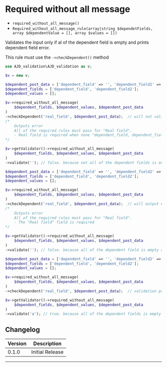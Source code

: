 # Required without all message

- `required_without_all_message()`
- `Required_without_all_message_rule(array|string $dependetFields, array $dependentValue = [], array $values = [])`

Validates the input only if al of the dependent field is empty and prints dependent field error.

This rule must use the `->checkDependent()` method

```php
use AJD_validation\AJD_validation as v;

$v = new v;

$dependent_post_data = ['dependent_field' => '', 'dependent_field2' => 'a', 'real_field' => ''];
$dependent_fields = ['dependent_field', 'dependent_field2'];
$dependent_values = [];

$v->required_without_all_message(
	$dependent_fields, $dependent_values, $dependent_post_data
)
->checkDependent('real_field', $dependent_post_data);  // will not validate because not all of the dependent fields is empty.
/*
	Outputs error
	All of the required rules must pass for "Real field".
  	- Real field is required when none "dependent_field, dependent_field2" are present.
*/

$v->getValidator()->required_without_all_message(
	$dependent_fields, $dependent_values, $dependent_post_data
)
->validate(''); // false. because not all of the dependent fields is empty.

$dependent_post_data = ['dependent_field' => '', 'dependent_field2' => '', 'real_field' => ''];
$dependent_fields = ['dependent_field', 'dependent_field2'];
$dependent_values = [];

$v->required_without_all_message(
	$dependent_fields, $dependent_values, $dependent_post_data
)
->checkDependent('real_field', $dependent_post_data);  // will output error because all of the dependent fields is empty and real field is empty.
/*
	Outputs error
	All of the required rules must pass for "Real field".
  	- The "Real field" field is required
*/

$v->getValidator()->required_without_all_message(
	$dependent_fields, $dependent_values, $dependent_post_data
)
->validate(''); // false. because all of the dependent field is empty and real field is empty.

$dependent_post_data = ['dependent_field' => '', 'dependent_field2' => '', 'real_field' => 'a'];
$dependent_fields = ['dependent_field', 'dependent_field2'];
$dependent_values = [];

$v->required_without_all_message(
	$dependent_fields, $dependent_values, $dependent_post_data
)
->checkDependent('real_field', $dependent_post_data);  // validation passes because all of the dependent fields is empty and real field is not empty.

$v->getValidator()->required_without_all_message(
	$dependent_fields, $dependent_values, $dependent_post_data
)
->validate('a'); // true. because all of the dependent fields is empty and real field is not empty.

```

## Changelog

Version | Description
--------|-------------
  0.1.0 | Initial Release

***
